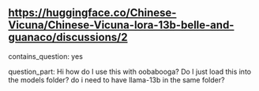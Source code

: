 ## https://huggingface.co/Chinese-Vicuna/Chinese-Vicuna-lora-13b-belle-and-guanaco/discussions/2

contains_question: yes

question_part: Hi how do I use this with oobabooga? Do I just load this into the models folder? do i need to have llama-13b in the same folder?